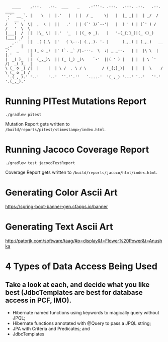 ```
   ____    ,---.   .--.  ___    _    .-'''-. .---.  .---. .--.   .--.     ____
 .'  __ `. |    \  |  |.'   |  | |  / _     \|   |  |_ _| |  | _/  /    .'  __ `.
/   '  \  \|  ,  \ |  ||   .'  | | (`' )/`--'|   |  ( ' ) | (`' ) /    /   '  \  \
|___|  /  ||  |\_ \|  |.'  '_  | |(_ o _).   |   '-(_{;}_)|(_ ()_)     |___|  /  |
   _.-`   ||  _( )_\  |'   ( \.-.| (_,_). '. |      (_,_) | (_,_)   __    _.-`   |
.'   _    || (_ o _)  |' (`. _` /|.---.  \  :| _ _--.   | |  |\ \  |  |.'   _    |
|  _( )_  ||  (_,_)\  || (_ (_) _)\    `-'  ||( ' ) |   | |  | \ `'   /|  _( )_  |
\ (_ o _) /|  |    |  | \ /  . \ / \       / (_{;}_)|   | |  |  \    / \ (_ o _) /
 '.(_,_).' '--'    '--'  ``-'`-''   `-...-'  '(_,_) '---' `--'   `'-'   '.(_,_).'
```

# Running PITest Mutations Report

`./gradlew pitest`

Mutation Report gets written to `/build/reports/pitest/<timestamp>/index.html`.


# Running Jacoco Coverage Report

`./gradlew test jacocoTestReport`

Coverage Report gets written to `/build/reports/jacoco/html/index.html`.

# Generating Color Ascii Art

https://spring-boot-banner-gen.cfapps.io/banner

# Generating Text Ascii Art

http://patorjk.com/software/taag/#p=display&f=Flower%20Power&t=Anushka

# 4 Types of Data Access Being Used
## Take a look at each, and decide what you like best (JdbcTemplates are best for database access in PCF, IMO).
- Hibernate named functions using keywords to magically query without JPQL;
- Hibernate functions annotated with @Query to pass a JPQL string;
- JPA with Criteria and Predicates; and
- JdbcTemplates
